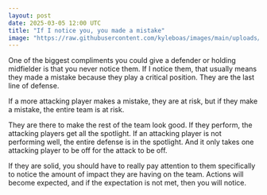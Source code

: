 ```yaml
---
layout: post
date: 2025-03-05 12:00 UTC
title: "If I notice you, you made a mistake"
image: "https://raw.githubusercontent.com/kyleboas/images/main/uploads/2025/03/04/Image-04Mar2025_15:56:51.png"
---
```


One of the biggest compliments you could give a defender or holding midfielder is that you never notice them. If I notice them, that usually means they made a mistake because they play a critical position. They are the last line of defense.

<!---more--->

If a more attacking player makes a mistake, they are at risk, but if they make a mistake, the entire team is at risk.

They are there to make the rest of the team look good. If they perform, the attacking players get all the spotlight. If an attacking player is not performing well, the entire defense is in the spotlight. And it only takes one attacking player to be off for the attack to be off.

If they are solid, you should have to really pay attention to them specifically to notice the amount of impact they are having on the team. Actions will become expected, and if the expectation is not met, then you will notice.